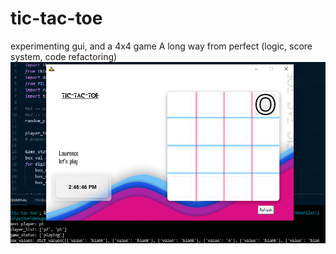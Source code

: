 # tic-tac-toe
 experimenting gui, and a 4x4 game
A long way from perfect (logic, score system, code refactoring)
![Alt text](shot.png?raw=true "Optional Title")
